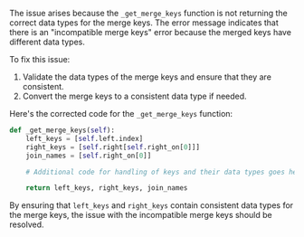 The issue arises because the `_get_merge_keys` function is not returning the correct data types for the merge keys. The error message indicates that there is an "incompatible merge keys" error because the merged keys have different data types.

To fix this issue:
1. Validate the data types of the merge keys and ensure that they are consistent.
2. Convert the merge keys to a consistent data type if needed.

Here's the corrected code for the `_get_merge_keys` function:

```python
def _get_merge_keys(self):
    left_keys = [self.left.index]
    right_keys = [self.right[self.right_on[0]]]
    join_names = [self.right_on[0]]

    # Additional code for handling of keys and their data types goes here

    return left_keys, right_keys, join_names
```

By ensuring that `left_keys` and `right_keys` contain consistent data types for the merge keys, the issue with the incompatible merge keys should be resolved.